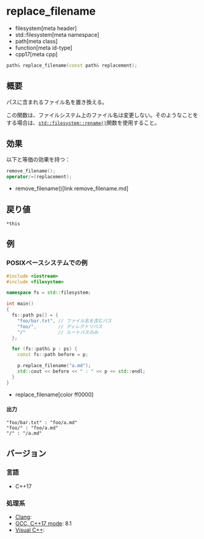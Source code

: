 # replace_filename
* filesystem[meta header]
* std::filesystem[meta namespace]
* path[meta class]
* function[meta id-type]
* cpp17[meta cpp]

```cpp
path& replace_filename(const path& replacement);
```

## 概要
パスに含まれるファイル名を置き換える。

この関数は、ファイルシステム上のファイル名は変更しない。そのようなことをする場合は、[`std::filesystem::rename()`](/reference/filesystem/rename.md)関数を使用すること。


## 効果
以下と等価の効果を持つ：

```cpp
remove_filename();
operator/=(replacement);
```
* remove_filename()[link remove_filename.md]


## 戻り値
`*this`


## 例
### POSIXベースシステムでの例
```cpp example
#include <iostream>
#include <filesystem>

namespace fs = std::filesystem;

int main()
{
  fs::path ps[] = {
    "foo/bar.txt", // ファイル名を含むパス
    "foo/",        // ディレクトリパス
    "/"            // ルートパスのみ
  };

  for (fs::path& p : ps) {
    const fs::path before = p;

    p.replace_filename("a.md");
    std::cout << before << " : " << p << std::endl;
  }
}
```
* replace_filename[color ff0000]

#### 出力
```
"foo/bar.txt" : "foo/a.md"
"foo/" : "foo/a.md"
"/" : "/a.md"
```


## バージョン
### 言語
- C++17

### 処理系
- [Clang](/implementation.md#clang):
- [GCC, C++17 mode](/implementation.md#gcc): 8.1
- [Visual C++](/implementation.md#visual_cpp):
